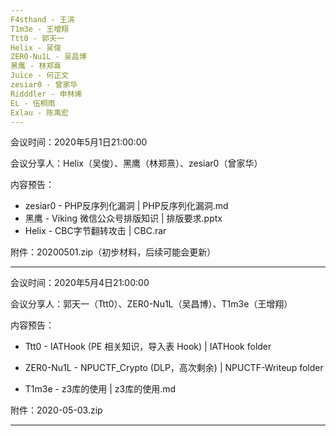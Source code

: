 ```yaml
---
F4sthand - 王滨
T1m3e - 王增翔
Ttt0 - 郭天一
Helix - 吴俊
ZER0-Nu1L - 吴昌博
黑鹰 - 林郑熹
Juice - 何正文
zesiar0 - 曾家华
Ridddler - 申林烯
EL - 伍桐雨
Exlau - 陈禹宏
---
```


会议时间：2020年5月1日21:00:00

会议分享人：Helix（吴俊）、黑鹰（林郑熹）、zesiar0（曾家华）

内容预告：

- zesiar0 - PHP反序列化漏洞 | PHP反序列化漏洞.md
- 黑鹰 - Viking 微信公众号排版知识 | 排版要求.pptx
- Helix - CBC字节翻转攻击 | CBC.rar

附件：20200501.zip（初步材料，后续可能会更新）

---

会议时间：2020年5月4日21:00:00

会议分享人：郭天一（Ttt0）、ZER0-Nu1L（吴昌博）、T1m3e（王增翔）

内容预告：

- Ttt0 - IATHook (PE 相关知识，导入表 Hook) |  IATHook folder

- ZER0-Nu1L - NPUCTF_Crypto (DLP，高次剩余) | NPUCTF-Writeup folder

- T1m3e - z3库的使用 | z3库的使用.md

附件：2020-05-03.zip

---

